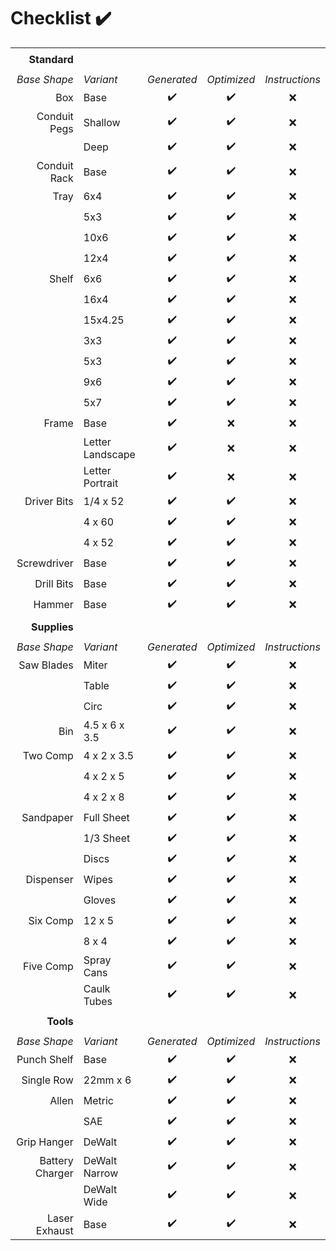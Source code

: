 # Checklist :heavy_check_mark:
||||||
| --: | :-- | :-: | :-: | :-: |
||||||
|**Standard** |||||
||||||
| *Base Shape* | *Variant* | *Generated* | *Optimized* | *Instructions* |
| Box          | Base             | :heavy_check_mark: | :heavy_check_mark: | :x: |
| Conduit Pegs | Shallow          | :heavy_check_mark: | :heavy_check_mark: | :x: |
|              | Deep             | :heavy_check_mark: | :heavy_check_mark: | :x: |
| Conduit Rack | Base             | :heavy_check_mark: | :heavy_check_mark: | :x: |
| Tray         | 6x4              | :heavy_check_mark: | :heavy_check_mark: | :x: |
|              | 5x3              | :heavy_check_mark: | :heavy_check_mark: | :x: |
|              | 10x6             | :heavy_check_mark: | :heavy_check_mark: | :x: |
|              | 12x4             | :heavy_check_mark: | :heavy_check_mark: | :x: |
| Shelf        | 6x6              | :heavy_check_mark: | :heavy_check_mark: | :x: |
|              | 16x4             | :heavy_check_mark: | :heavy_check_mark: | :x: |
|              | 15x4.25          | :heavy_check_mark: | :heavy_check_mark: | :x: |
|              | 3x3              | :heavy_check_mark: | :heavy_check_mark: | :x: |
|              | 5x3              | :heavy_check_mark: | :heavy_check_mark: | :x: |
|              | 9x6              | :heavy_check_mark: | :heavy_check_mark: | :x: |
|              | 5x7              | :heavy_check_mark: | :heavy_check_mark: | :x: |
| Frame        | Base             | :heavy_check_mark: | :x: | :x: |
|              | Letter Landscape | :heavy_check_mark: | :x: | :x: |
|              | Letter Portrait  | :heavy_check_mark: | :x: | :x: |
| Driver Bits  | 1/4 x 52         | :heavy_check_mark: | :heavy_check_mark: | :x: |
|              | 4 x 60           | :heavy_check_mark: | :heavy_check_mark: | :x: |
|              | 4 x 52           | :heavy_check_mark: | :heavy_check_mark: | :x: |
| Screwdriver  | Base             | :heavy_check_mark: | :heavy_check_mark: | :x: |
| Drill Bits   | Base             | :heavy_check_mark: | :heavy_check_mark: | :x: |
| Hammer       | Base             | :heavy_check_mark: | :heavy_check_mark: | :x: |
||||||
|**Supplies** |||||
||||||
| *Base Shape* | *Variant* | *Generated* | *Optimized* | *Instructions* |
| Saw Blades   | Miter            | :heavy_check_mark: | :heavy_check_mark: | :x: |
|              | Table            | :heavy_check_mark: | :heavy_check_mark: | :x: |
|              | Circ             | :heavy_check_mark: | :heavy_check_mark: | :x: |
| Bin          | 4.5 x 6 x 3.5    | :heavy_check_mark: | :heavy_check_mark: | :x: |
| Two Comp     | 4 x 2 x 3.5      | :heavy_check_mark: | :heavy_check_mark: | :x: |
|              | 4 x 2 x 5        | :heavy_check_mark: | :heavy_check_mark: | :x: |
|              | 4 x 2 x 8        | :heavy_check_mark: | :heavy_check_mark: | :x: |
| Sandpaper    | Full Sheet       | :heavy_check_mark: | :heavy_check_mark: | :x: |
|              | 1/3 Sheet        | :heavy_check_mark: | :heavy_check_mark: | :x: |
|              | Discs            | :heavy_check_mark: | :heavy_check_mark: | :x: |
| Dispenser    | Wipes            | :heavy_check_mark: | :heavy_check_mark: | :x: |
|              | Gloves           | :heavy_check_mark: | :heavy_check_mark: | :x: |
| Six Comp     | 12 x 5           | :heavy_check_mark: | :heavy_check_mark: | :x: |
|              | 8 x 4            | :heavy_check_mark: | :heavy_check_mark: | :x: |
| Five Comp    | Spray Cans       | :heavy_check_mark: | :heavy_check_mark: | :x: |
|              | Caulk Tubes      | :heavy_check_mark: | :heavy_check_mark: | :x: |
||||||
|**Tools** |||||
||||||
| *Base Shape* | *Variant* | *Generated* | *Optimized* | *Instructions* |
| Punch Shelf  | Base             | :heavy_check_mark: | :heavy_check_mark: | :x: |
| Single Row   | 22mm x 6         | :heavy_check_mark: | :heavy_check_mark: | :x: |
| Allen        | Metric           | :heavy_check_mark: | :heavy_check_mark: | :x: |
|              | SAE              | :heavy_check_mark: | :heavy_check_mark: | :x: |
| Grip Hanger  | DeWalt           | :heavy_check_mark: | :heavy_check_mark: | :x: |
| Battery Charger | DeWalt Narrow | :heavy_check_mark: | :heavy_check_mark: | :x: |
|              | DeWalt Wide      | :heavy_check_mark: | :heavy_check_mark: | :x: |
| Laser Exhaust | Base            | :heavy_check_mark: | :heavy_check_mark: | :x: |